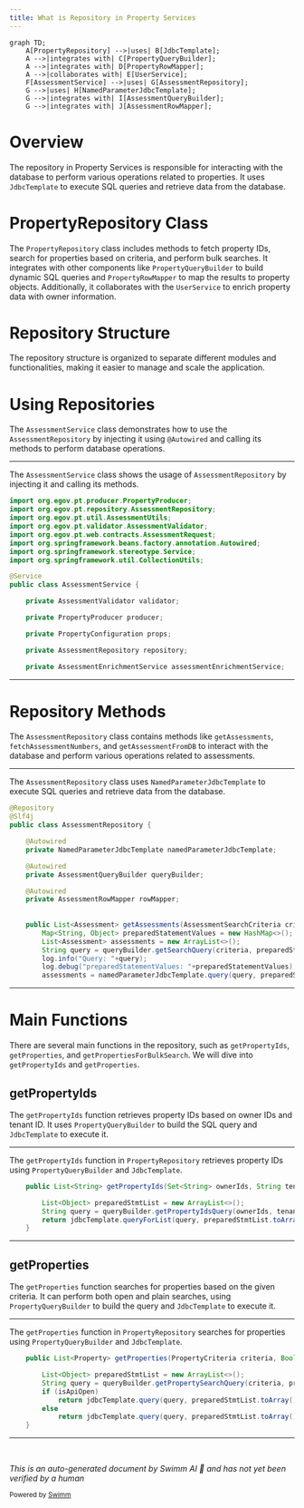 ```yaml
---
title: What is Repository in Property Services
---
```

```mermaid
graph TD;
    A[PropertyRepository] -->|uses| B[JdbcTemplate];
    A -->|integrates with| C[PropertyQueryBuilder];
    A -->|integrates with| D[PropertyRowMapper];
    A -->|collaborates with| E[UserService];
    F[AssessmentService] -->|uses| G[AssessmentRepository];
    G -->|uses| H[NamedParameterJdbcTemplate];
    G -->|integrates with| I[AssessmentQueryBuilder];
    G -->|integrates with| J[AssessmentRowMapper];
```

# Overview

The repository in Property Services is responsible for interacting with the database to perform various operations related to properties. It uses `JdbcTemplate` to execute SQL queries and retrieve data from the database.

# PropertyRepository Class

The `PropertyRepository` class includes methods to fetch property IDs, search for properties based on criteria, and perform bulk searches. It integrates with other components like `PropertyQueryBuilder` to build dynamic SQL queries and `PropertyRowMapper` to map the results to property objects. Additionally, it collaborates with the `UserService` to enrich property data with owner information.

# Repository Structure

The repository structure is organized to separate different modules and functionalities, making it easier to manage and scale the application.

# Using Repositories

The `AssessmentService` class demonstrates how to use the `AssessmentRepository` by injecting it using `@Autowired` and calling its methods to perform database operations.

<SwmSnippet path="/municipal-services/property-services/src/main/java/org/egov/pt/service/AssessmentService.java" line="20">

---

The `AssessmentService` class shows the usage of `AssessmentRepository` by injecting it and calling its methods.

```java
import org.egov.pt.producer.PropertyProducer;
import org.egov.pt.repository.AssessmentRepository;
import org.egov.pt.util.AssessmentUtils;
import org.egov.pt.validator.AssessmentValidator;
import org.egov.pt.web.contracts.AssessmentRequest;
import org.springframework.beans.factory.annotation.Autowired;
import org.springframework.stereotype.Service;
import org.springframework.util.CollectionUtils;

@Service
public class AssessmentService {

	private AssessmentValidator validator;

	private PropertyProducer producer;

	private PropertyConfiguration props;

	private AssessmentRepository repository;

	private AssessmentEnrichmentService assessmentEnrichmentService;
```

---

</SwmSnippet>

# Repository Methods

The `AssessmentRepository` class contains methods like `getAssessments`, `fetchAssessmentNumbers`, and `getAssessmentFromDB` to interact with the database and perform various operations related to assessments.

<SwmSnippet path="/municipal-services/property-services/src/main/java/org/egov/pt/repository/AssessmentRepository.java" line="21">

---

The `AssessmentRepository` class uses `NamedParameterJdbcTemplate` to execute SQL queries and retrieve data from the database.

```java
@Repository
@Slf4j
public class AssessmentRepository {

    @Autowired
    private NamedParameterJdbcTemplate namedParameterJdbcTemplate;

	@Autowired
	private AssessmentQueryBuilder queryBuilder;

	@Autowired
	private AssessmentRowMapper rowMapper;
	
	
	public List<Assessment> getAssessments(AssessmentSearchCriteria criteria){
		Map<String, Object> preparedStatementValues = new HashMap<>();
		List<Assessment> assessments = new ArrayList<>();
		String query = queryBuilder.getSearchQuery(criteria, preparedStatementValues);
		log.info("Query: "+query);
		log.debug("preparedStatementValues: "+preparedStatementValues);
		assessments = namedParameterJdbcTemplate.query(query, preparedStatementValues, rowMapper);
```

---

</SwmSnippet>

# Main Functions

There are several main functions in the repository, such as `getPropertyIds`, `getProperties`, and `getPropertiesForBulkSearch`. We will dive into `getPropertyIds` and `getProperties`.

## getPropertyIds

The `getPropertyIds` function retrieves property IDs based on owner IDs and tenant ID. It uses `PropertyQueryBuilder` to build the SQL query and `JdbcTemplate` to execute it.

<SwmSnippet path="/municipal-services/property-services/src/main/java/org/egov/pt/repository/PropertyRepository.java" line="69">

---

The `getPropertyIds` function in `PropertyRepository` retrieves property IDs using `PropertyQueryBuilder` and `JdbcTemplate`.

```java
	public List<String> getPropertyIds(Set<String> ownerIds, String tenantId) {

		List<Object> preparedStmtList = new ArrayList<>();
		String query = queryBuilder.getPropertyIdsQuery(ownerIds, tenantId, preparedStmtList);
		return jdbcTemplate.queryForList(query, preparedStmtList.toArray(), String.class);
	}
```

---

</SwmSnippet>

## getProperties

The `getProperties` function searches for properties based on the given criteria. It can perform both open and plain searches, using `PropertyQueryBuilder` to build the query and `JdbcTemplate` to execute it.

<SwmSnippet path="/municipal-services/property-services/src/main/java/org/egov/pt/repository/PropertyRepository.java" line="76">

---

The `getProperties` function in `PropertyRepository` searches for properties using `PropertyQueryBuilder` and `JdbcTemplate`.

```java
	public List<Property> getProperties(PropertyCriteria criteria, Boolean isApiOpen, Boolean isPlainSearch) {

		List<Object> preparedStmtList = new ArrayList<>();
		String query = queryBuilder.getPropertySearchQuery(criteria, preparedStmtList, isPlainSearch, false);
		if (isApiOpen)
			return jdbcTemplate.query(query, preparedStmtList.toArray(), openRowMapper);
		else
			return jdbcTemplate.query(query, preparedStmtList.toArray(), rowMapper);
	}
```

---

</SwmSnippet>

&nbsp;

*This is an auto-generated document by Swimm AI 🌊 and has not yet been verified by a human*

<SwmMeta version="3.0.0" repo-id="Z2l0aHViJTNBJTNBRElHSVQtT1NTJTNBJTNBU3dpbW0tRGVtbw==" repo-name="DIGIT-OSS" doc-type="overview"><sup>Powered by [Swimm](https://app.swimm.io/)</sup></SwmMeta>
